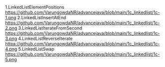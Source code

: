 1.LinkedListElementPositions
https://github.com/VarungowdaNR/advancejava/blob/main/1c_linkedlist/1c-1.png
2.LinkedListInsertAtEnd
https://github.com/VarungowdaNR/advancejava/blob/main/1c_linkedlist/1c-2.png
3.LinkedListIterateFromSecond
https://github.com/VarungowdaNR/advancejava/blob/main/1c_linkedlist/1c-3.png
4.LinkedListReverseIterate
https://github.com/VarungowdaNR/advancejava/blob/main/1c_linkedlist/1c-4.png
5.LinkedListSwap
https://github.com/VarungowdaNR/advancejava/blob/main/1c_linkedlist/1c-5.png
